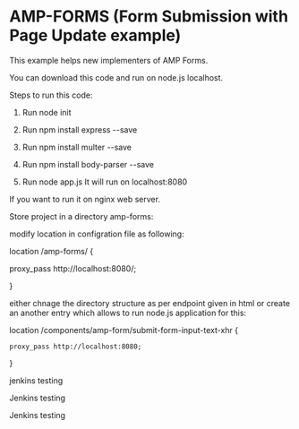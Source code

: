 # AMP-FORMS (Form Submission with Page Update example)

This example helps new implementers of AMP Forms.

You can download this code and run on node.js localhost.

Steps to run this code:

1. Run node init

2. Run npm install express --save

3. Run npm install multer --save

4. Run npm install body-parser --save

5. Run node app.js
It will run on localhost:8080

If you want to run it on nginx web server.

Store project in a directory amp-forms:

modify location in configration file as following:

location /amp-forms/ {

  proxy_pass http://localhost:8080/;
  
 }
 
 either chnage the directory structure as per endpoint given in html or create an another entry which allows to run node.js application for this:
 
 location /components/amp-form/submit-form-input-text-xhr {
 
    proxy_pass http://localhost:8080;
    
   }
   
   jenkins testing
   
   Jenkins testing

Jenkins testing


